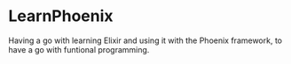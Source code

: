 # LearnPhoenix

Having a go with learning Elixir and using it with the Phoenix framework, to
have a go with funtional programming.
